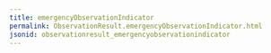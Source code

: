 ```yaml
---
title: emergencyObservationIndicator
permalink: ObservationResult.emergencyObservationIndicator.html
jsonid: observationresult_emergencyobservationindicator
---
```

